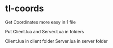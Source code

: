# tl-coords
Get Coordinates more easy in 1 file


Put Client.lua and Server.Lua in folders

Client.lua in client folder 
Server.lua in server folder
